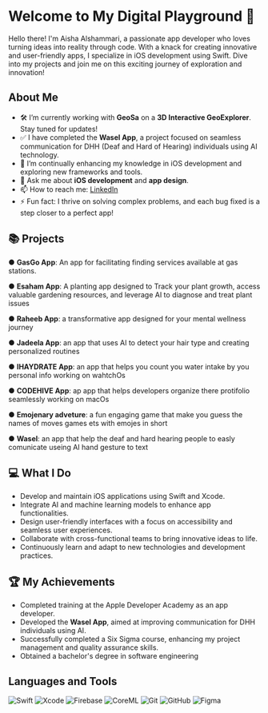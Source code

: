 # Welcome to My Digital Playground 🎢

Hello there! I'm Aisha Alshammari, a passionate app developer who loves turning ideas into reality through code. With a knack for creating innovative and user-friendly apps, I specialize in iOS development using Swift. Dive into my projects and join me on this exciting journey of exploration and innovation!

## About Me

- 🛠 I’m currently working with **GeoSa** on a **3D Interactive GeoExplorer**. Stay tuned for updates!
- ✅ I have completed the **Wasel App**, a project focused on seamless communication for DHH (Deaf and Hard of Hearing) individuals using AI technology.
- 🌱 I’m continually enhancing my knowledge in iOS development and exploring new frameworks and tools.
- 💬 Ask me about **iOS development** and **app design**.
- 📫 How to reach me: [LinkedIn](https://www.linkedin.com/in/aisha-rashid-alshammari-1a5700250/)
- ⚡ Fun fact: I thrive on solving complex problems, and each bug fixed is a step closer to a perfect app!

## 📚 Projects

● **GasGo App**: An app for facilitating finding services available at gas stations.

● **Esaham App**: A planting app designed to Track your plant growth, access valuable gardening resources, and leverage AI to diagnose and treat plant issues

● **Raheeb App**: a transformative app designed for your mental wellness journey

● **Jadeela App**: an app that uses AI to detect your hair type and creating personalized routines

● **IHAYDRATE App**: an app that helps you count you water intake by you personal info working on wahtchOs

● **CODEHIVE App**: ap app that helps developers organize there protifolio seamlessly working on macOs

● **Emojenary adveture**: a fun engaging game that make you guess the names of moves games ets with emojes in short

● **Wasel**: an app that help the deaf and hard hearing people to easly comunicate useing AI hand gesture to text 

## 💻 What I Do

- Develop and maintain iOS applications using Swift and Xcode.
- Integrate AI and machine learning models to enhance app functionalities.
- Design user-friendly interfaces with a focus on accessibility and seamless user experiences.
- Collaborate with cross-functional teams to bring innovative ideas to life.
- Continuously learn and adapt to new technologies and development practices.

## 🏆 My Achievements

- Completed training at the Apple Developer Academy as an app developer.
- Developed the **Wasel App**, aimed at improving communication for DHH individuals using AI.
- Successfully completed a Six Sigma course, enhancing my project management and quality assurance skills.
- Obtained a bachelor's degree in software engineering 

## Languages and Tools

![Swift](https://img.shields.io/badge/-Swift-orange?style=flat&logo=swift)
![Xcode](https://img.shields.io/badge/-Xcode-blue?style=flat&logo=xcode)
![Firebase](https://img.shields.io/badge/-Firebase-yellow?style=flat&logo=firebase)
![CoreML](https://img.shields.io/badge/-CoreML-green?style=flat&logo=apple)
![Git](https://img.shields.io/badge/-Git-red?style=flat&logo=git)
![GitHub](https://img.shields.io/badge/-GitHub-black?style=flat&logo=github)
![Figma](https://img.shields.io/badge/-Figma-purple?style=flat&logo=figma)

